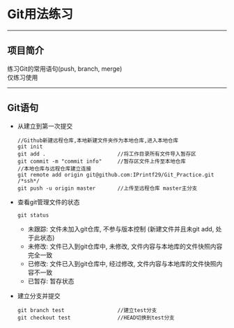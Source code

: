 Git用法练习  
========
********

项目简介  
--------
练习Git的常用语句(push, branch, merge)  
仅练习使用
********

Git语句  
--------
* 从建立到第一次提交  
    ```
    //Github新建远程仓库,本地新建文件夹作为本地仓库,进入本地仓库
    git init
    git add .                       //将工作目录所有文件导入暂存区
    git commit -m "commit info"     //暂存区文件上传至本地仓库
    //本地仓库与远程仓库建立连接
    git remote add origin git@github.com:IPrintf29/Git_Practice.git /*ssh*/
    git push -u origin master       //上传至远程仓库 master主分支
    ```
* 查看git管理文件的状态
    ```
    git status
    ```

    * 未跟踪: 文件未加入git仓库, 不参与版本控制 (新建文件并且未git add, 处于此状态)
    * 未修改: 文件已入到git仓库中, 未修改, 文件内容与本地库的文件快照内容完全一致
    * 已修改: 文件已入到git仓库中, 经过修改, 文件内容与本地库的文件快照内容不一致
    * 已暂存: 暂存状态
* 建立分支并提交
    ```
    git branch test                 //建立test分支
    git checkout test               //HEAD切换到test分支
    ```